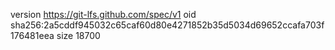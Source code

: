version https://git-lfs.github.com/spec/v1
oid sha256:2a5cddf945032c65caf60d80e4271852b35d5034d69652ccafa703f176481eea
size 18700

